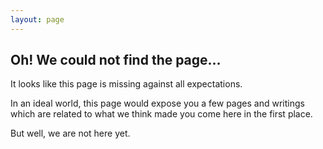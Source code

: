 ```yaml
---
layout: page
---
```


## Oh! We could not find the page…

It looks like this page is missing against all expectations.

In an ideal world, this page would expose you a few pages and writings which are related to what we think made you come here in the first place.

But well, we are not here yet.
